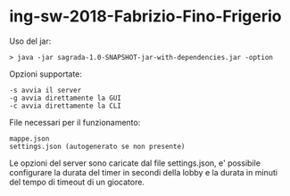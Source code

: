 # ing-sw-2018-Fabrizio-Fino-Frigerio
Uso del jar:
```
> java -jar sagrada-1.0-SNAPSHOT-jar-with-dependencies.jar -option
```
Opzioni supportate:
```
-s avvia il server
-g avvia direttamente la GUI
-c avvia direttamente la CLI
```
File necessari per il funzionamento:
```
mappe.json
settings.json (autogenerato se non presente)
```
Le opzioni del server sono caricate dal file settings.json, e' possibile configurare la durata del timer in secondi della lobby e la durata in minuti del tempo di timeout di un giocatore.
